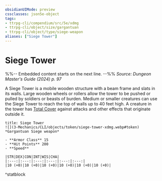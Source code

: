 ```yaml
---
obsidianUIMode: preview
cssclasses: json5e-object
tags:
- ttrpg-cli/compendium/src/5e/xdmg
- ttrpg-cli/object/size/gargantuan
- ttrpg-cli/object/type/siege-weapon
aliases: ["Siege Tower"]
---
```

# Siege Tower
%%-- Embedded content starts on the next line. --%%
*Source: Dungeon Master's Guide (2024) p. 97*  

A Siege Tower is a mobile wooden structure with a beam frame and slats in its walls. Large wooden wheels or rollers allow the tower to be pushed or pulled by soldiers or beasts of burden. Medium or smaller creatures can use the Siege Tower to reach the top of walls up to 40 feet high. A creature in the tower has [Total Cover](3-Mechanics/CLI/tables/cover-xphb.md) against attacks and other effects that originate outside it.

```ad-statblock
title: Siege Tower
![](3-Mechanics/CLI/objects/token/siege-tower-xdmg.webp#token)
*Gargantuan Siege weapon*

- **Armor Class** 15
- **Hit Points** 200
- **Speed** 

|STR|DEX|CON|INT|WIS|CHA|
|:---:|:---:|:---:|:---:|:---:|:---:|
|10 (+0)|10 (+0)|10 (+0)|10 (+0)|10 (+0)|10 (+0)|

```
^statblock